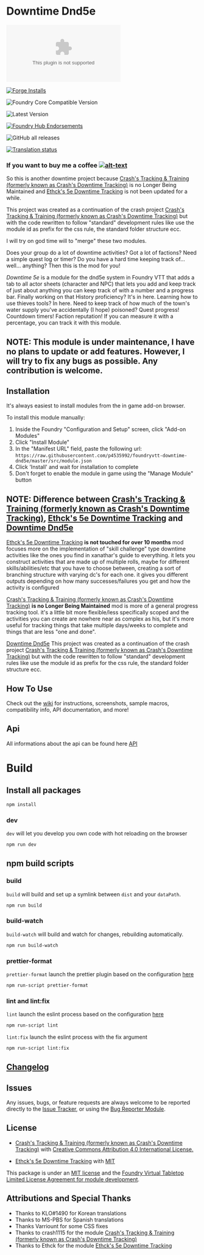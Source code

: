 # Downtime Dnd5e

![Latest Release Download Count](https://img.shields.io/github/downloads/p4535992/foundryvtt-downtime-dnd5e/latest/module.zip?color=2b82fc&label=DOWNLOADS&style=for-the-badge) 

[![Forge Installs](https://img.shields.io/badge/dynamic/json?label=Forge%20Installs&query=package.installs&suffix=%25&url=https%3A%2F%2Fforge-vtt.com%2Fapi%2Fbazaar%2Fpackage%2Fdowntime-dnd5e&colorB=006400&style=for-the-badge)](https://forge-vtt.com/bazaar#package=downtime-dnd5e) 

![Foundry Core Compatible Version](https://img.shields.io/badge/dynamic/json.svg?url=https%3A%2F%2Fraw.githubusercontent.com%2Fp4535992%2Ffoundryvtt-downtime-dnd5e%2Fmaster%2Fsrc%2Fmodule.json&label=Foundry%20Version&query=$.compatibility.verified&colorB=orange&style=for-the-badge)

![Latest Version](https://img.shields.io/badge/dynamic/json.svg?url=https%3A%2F%2Fraw.githubusercontent.com%2Fp4535992%2Ffoundryvtt-downtime-dnd5e%2Fmaster%2Fsrc%2Fmodule.json&label=Latest%20Release&prefix=v&query=$.version&colorB=red&style=for-the-badge)

[![Foundry Hub Endorsements](https://img.shields.io/endpoint?logoColor=white&url=https%3A%2F%2Fwww.foundryvtt-hub.com%2Fwp-json%2Fhubapi%2Fv1%2Fpackage%2Fdowntime-dnd5e%2Fshield%2Fendorsements&style=for-the-badge)](https://www.foundryvtt-hub.com/package/downtime-dnd5e/)

![GitHub all releases](https://img.shields.io/github/downloads/p4535992/foundryvtt-downtime-dnd5e/total?style=for-the-badge)

[![Translation status](https://weblate.foundryvtt-hub.com/widgets/downtime-dnd5e/-/287x66-black.png)](https://weblate.foundryvtt-hub.com/engage/downtime-dnd5e/)

### If you want to buy me a coffee [![alt-text](https://img.shields.io/badge/-Patreon-%23ff424d?style=for-the-badge)](https://www.patreon.com/p4535992)


So this is another downtime project because [Crash's Tracking & Training (formerly known as Crash's Downtime Tracking)](https://github.com/crash1115/5e-training) is no Longer Being Maintained and [Ethck's 5e Downtime Tracking](https://github.com/Ethck/Ethck-s-Downtime-Tracking) is not been updated for a while.

This project was created as a continuation of the crash project [Crash's Tracking & Training (formerly known as Crash's Downtime Tracking)](https://github.com/crash1115/5e-training)  but with the code rewritten to follow "standard" development rules like use the module id as prefix for the css rule, the standard folder structure ecc.

I will try on god time will to "merge" these two modules.

Does your group do a lot of downtime activities? Got a lot of factions? Need a simple quest log or timer? Do you have a hard time keeping track of... well... anything? Then this is the mod for you!

_Downtime 5e_ is a module for the dnd5e system in Foundry VTT that adds a tab to all actor sheets (character and NPC) that lets you add and keep track of just about anything you can keep track of with a number and a progress bar. Finally working on that History proficiency? It's in here. Learning how to use thieves tools? In here. Need to keep track of how much of the town's water supply you've accidentally (I hope) poisoned? Quest progress! Countdown timers! Faction reputation! If you can measure it with a percentage, you can track it with this module.

## NOTE: This module is under maintenance, I have no plans to update or add features. However, I will try to fix any bugs as possible. Any contribution is welcome.

## Installation

It's always easiest to install modules from the in game add-on browser.

To install this module manually:
1.  Inside the Foundry "Configuration and Setup" screen, click "Add-on Modules"
2.  Click "Install Module"
3.  In the "Manifest URL" field, paste the following url:
`https://raw.githubusercontent.com/p4535992/foundryvtt-downtime-dnd5e/master/src/module.json`
4.  Click 'Install' and wait for installation to complete
5.  Don't forget to enable the module in game using the "Manage Module" button

## NOTE: Difference between [Crash's Tracking & Training (formerly known as Crash's Downtime Tracking)](https://github.com/crash1115/5e-training), [Ethck's 5e Downtime Tracking](https://github.com/Ethck/Ethck-s-Downtime-Tracking) and [Downtime Dnd5e](https://github.com/p4535992/foundryvtt-downtime-dnd5e)

[Ethck's 5e Downtime Tracking](https://github.com/Ethck/Ethck-s-Downtime-Tracking) **is not touched for over 10 months**  mod focuses more on the implementation of "skill challenge" type downtime activities like the ones you find in xanathar's guide to everything. it lets you construct activities that are made up of multiple rolls, maybe for different skills/abilities/etc that you have to choose between, creating a sort of branching structure with varying dc's for each one. it gives you different outputs depending on how many successes/failures you get and how the activity is configured

[Crash's Tracking & Training (formerly known as Crash's Downtime Tracking)](https://github.com/crash1115/5e-training) **is no Longer Being Maintained** mod is more of a general progress tracking tool. it's a little bit more flexible/less specifically scoped and the activities you can create are nowhere near as complex as his, but it's more useful for tracking things that take multiple days/weeks to complete and things that are less "one and done".

[Downtime Dnd5e](https://github.com/p4535992/foundryvtt-downtime-dnd5e) This project was created as a continuation of the crash project [Crash's Tracking & Training (formerly known as Crash's Downtime Tracking)](https://github.com/crash1115/5e-training)  but with the code rewritten to follow "standard" development rules like use the module id as prefix for the css rule, the standard folder structure ecc.

## How To Use

Check out the [wiki](/wiki/Home.md) for instructions, screenshots, sample macros, compatibility info, API documentation, and more!

## Api

All informations about the api can be found here [API](./wiki/api.md)

# Build

## Install all packages

```bash
npm install
```

### dev

`dev` will let you develop you own code with hot reloading on the browser

```bash
npm run dev
```

## npm build scripts

### build

`build` will build and set up a symlink between `dist` and your `dataPath`.

```bash
npm run build
```

### build-watch

`build-watch` will build and watch for changes, rebuilding automatically.

```bash
npm run build-watch
```

### prettier-format

`prettier-format` launch the prettier plugin based on the configuration [here](./.prettierrc)

```bash
npm run-script prettier-format
```

### lint and lint:fix

`lint` launch the eslint process based on the configuration [here](./.eslintrc.json)

```bash
npm run-script lint
```

`lint:fix` launch the eslint process with the fix argument

```bash
npm run-script lint:fix
```

## [Changelog](./changelog.md)

## Issues

Any issues, bugs, or feature requests are always welcome to be reported directly to the [Issue Tracker](https://github.com/p4535992/foundryvtt-downtime-dnd5e/issues ), or using the [Bug Reporter Module](https://foundryvtt.com/packages/bug-reporter/).

## License

- [Crash's Tracking & Training (formerly known as Crash's Downtime Tracking)](https://github.com/crash1115/5e-training) with [Creative Commons Attribution 4.0 International License.](https://github.com/crash1115/5e-training/blob/master/LICENSE)

- [Ethck's 5e Downtime Tracking](https://github.com/Ethck/Ethck-s-Downtime-Tracking) with [MIT](https://github.com/Ethck/Ethck-s-Downtime-Tracking/blob/master/LICENSE)

This package is under an [MIT license](LICENSE) and the [Foundry Virtual Tabletop Limited License Agreement for module development](https://foundryvtt.com/article/license/).

## Attributions and Special Thanks

- Thanks to KLO#1490 for Korean translations
- Thanks to MS-PBS for Spanish translations
- Thanks Varriount for some CSS fixes
- Thanks to crash1115 for the module [Crash's Tracking & Training (formerly known as Crash's Downtime Tracking)](https://github.com/crash1115/5e-training)
- Thanks to Ethck for the module [Ethck's 5e Downtime Tracking](https://github.com/Ethck/Ethck-s-Downtime-Tracking)